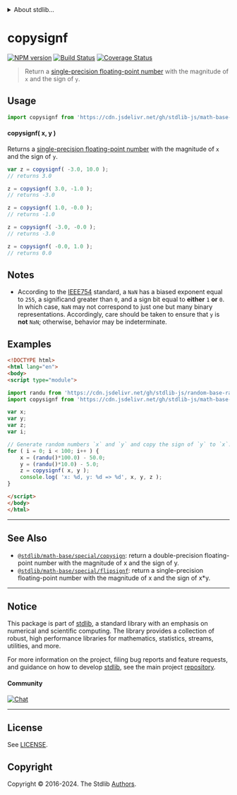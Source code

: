 <!--

@license Apache-2.0

Copyright (c) 2021 The Stdlib Authors.

Licensed under the Apache License, Version 2.0 (the "License");
you may not use this file except in compliance with the License.
You may obtain a copy of the License at

   http://www.apache.org/licenses/LICENSE-2.0

Unless required by applicable law or agreed to in writing, software
distributed under the License is distributed on an "AS IS" BASIS,
WITHOUT WARRANTIES OR CONDITIONS OF ANY KIND, either express or implied.
See the License for the specific language governing permissions and
limitations under the License.

-->


<details>
  <summary>
    About stdlib...
  </summary>
  <p>We believe in a future in which the web is a preferred environment for numerical computation. To help realize this future, we've built stdlib. stdlib is a standard library, with an emphasis on numerical and scientific computation, written in JavaScript (and C) for execution in browsers and in Node.js.</p>
  <p>The library is fully decomposable, being architected in such a way that you can swap out and mix and match APIs and functionality to cater to your exact preferences and use cases.</p>
  <p>When you use stdlib, you can be absolutely certain that you are using the most thorough, rigorous, well-written, studied, documented, tested, measured, and high-quality code out there.</p>
  <p>To join us in bringing numerical computing to the web, get started by checking us out on <a href="https://github.com/stdlib-js/stdlib">GitHub</a>, and please consider <a href="https://opencollective.com/stdlib">financially supporting stdlib</a>. We greatly appreciate your continued support!</p>
</details>

# copysignf

[![NPM version][npm-image]][npm-url] [![Build Status][test-image]][test-url] [![Coverage Status][coverage-image]][coverage-url] <!-- [![dependencies][dependencies-image]][dependencies-url] -->

> Return a [single-precision floating-point number][ieee754] with the magnitude of `x` and the sign of `y`.



<section class="usage">

## Usage

```javascript
import copysignf from 'https://cdn.jsdelivr.net/gh/stdlib-js/math-base-special-copysignf@esm/index.mjs';
```

#### copysignf( x, y )

Returns a [single-precision floating-point number][ieee754] with the magnitude of `x` and the sign of `y`.

```javascript
var z = copysignf( -3.0, 10.0 );
// returns 3.0

z = copysignf( 3.0, -1.0 );
// returns -3.0

z = copysignf( 1.0, -0.0 );
// returns -1.0

z = copysignf( -3.0, -0.0 );
// returns -3.0

z = copysignf( -0.0, 1.0 );
// returns 0.0
```

</section>

<!-- /.usage -->

<section class="notes">

## Notes

-   According to the [IEEE754][ieee754] standard, a `NaN` has a biased exponent equal to `255`, a significand greater than `0`, and a sign bit equal to **either** `1` **or** `0`. In which case, `NaN` may not correspond to just one but many binary representations. Accordingly, care should be taken to ensure that `y` is **not** `NaN`; otherwise, behavior may be indeterminate.

</section>

<!-- /.notes -->

<section class="examples">

## Examples

<!-- eslint no-undef: "error" -->

```html
<!DOCTYPE html>
<html lang="en">
<body>
<script type="module">

import randu from 'https://cdn.jsdelivr.net/gh/stdlib-js/random-base-randu@esm/index.mjs';
import copysignf from 'https://cdn.jsdelivr.net/gh/stdlib-js/math-base-special-copysignf@esm/index.mjs';

var x;
var y;
var z;
var i;

// Generate random numbers `x` and `y` and copy the sign of `y` to `x`...
for ( i = 0; i < 100; i++ ) {
    x = (randu()*100.0) - 50.0;
    y = (randu()*10.0) - 5.0;
    z = copysignf( x, y );
    console.log( 'x: %d, y: %d => %d', x, y, z );
}

</script>
</body>
</html>
```

</section>

<!-- /.examples -->

<!-- C interface documentation. -->



<!-- Section for related `stdlib` packages. Do not manually edit this section, as it is automatically populated. -->

<section class="related">

* * *

## See Also

-   <span class="package-name">[`@stdlib/math-base/special/copysign`][@stdlib/math/base/special/copysign]</span><span class="delimiter">: </span><span class="description">return a double-precision floating-point number with the magnitude of x and the sign of y.</span>
-   <span class="package-name">[`@stdlib/math-base/special/flipsignf`][@stdlib/math/base/special/flipsignf]</span><span class="delimiter">: </span><span class="description">return a single-precision floating-point number with the magnitude of x and the sign of x\*y.</span>

</section>

<!-- /.related -->

<!-- Section for all links. Make sure to keep an empty line after the `section` element and another before the `/section` close. -->


<section class="main-repo" >

* * *

## Notice

This package is part of [stdlib][stdlib], a standard library with an emphasis on numerical and scientific computing. The library provides a collection of robust, high performance libraries for mathematics, statistics, streams, utilities, and more.

For more information on the project, filing bug reports and feature requests, and guidance on how to develop [stdlib][stdlib], see the main project [repository][stdlib].

#### Community

[![Chat][chat-image]][chat-url]

---

## License

See [LICENSE][stdlib-license].


## Copyright

Copyright &copy; 2016-2024. The Stdlib [Authors][stdlib-authors].

</section>

<!-- /.stdlib -->

<!-- Section for all links. Make sure to keep an empty line after the `section` element and another before the `/section` close. -->

<section class="links">

[npm-image]: http://img.shields.io/npm/v/@stdlib/math-base-special-copysignf.svg
[npm-url]: https://npmjs.org/package/@stdlib/math-base-special-copysignf

[test-image]: https://github.com/stdlib-js/math-base-special-copysignf/actions/workflows/test.yml/badge.svg?branch=main
[test-url]: https://github.com/stdlib-js/math-base-special-copysignf/actions/workflows/test.yml?query=branch:main

[coverage-image]: https://img.shields.io/codecov/c/github/stdlib-js/math-base-special-copysignf/main.svg
[coverage-url]: https://codecov.io/github/stdlib-js/math-base-special-copysignf?branch=main

<!--

[dependencies-image]: https://img.shields.io/david/stdlib-js/math-base-special-copysignf.svg
[dependencies-url]: https://david-dm.org/stdlib-js/math-base-special-copysignf/main

-->

[chat-image]: https://img.shields.io/gitter/room/stdlib-js/stdlib.svg
[chat-url]: https://app.gitter.im/#/room/#stdlib-js_stdlib:gitter.im

[stdlib]: https://github.com/stdlib-js/stdlib

[stdlib-authors]: https://github.com/stdlib-js/stdlib/graphs/contributors

[umd]: https://github.com/umdjs/umd
[es-module]: https://developer.mozilla.org/en-US/docs/Web/JavaScript/Guide/Modules

[deno-url]: https://github.com/stdlib-js/math-base-special-copysignf/tree/deno
[umd-url]: https://github.com/stdlib-js/math-base-special-copysignf/tree/umd
[esm-url]: https://github.com/stdlib-js/math-base-special-copysignf/tree/esm
[branches-url]: https://github.com/stdlib-js/math-base-special-copysignf/blob/main/branches.md

[stdlib-license]: https://raw.githubusercontent.com/stdlib-js/math-base-special-copysignf/main/LICENSE

[ieee754]: https://en.wikipedia.org/wiki/IEEE_754-1985

<!-- <related-links> -->

[@stdlib/math/base/special/copysign]: https://github.com/stdlib-js/math-base-special-copysign/tree/esm

[@stdlib/math/base/special/flipsignf]: https://github.com/stdlib-js/math-base-special-flipsignf/tree/esm

<!-- </related-links> -->

</section>

<!-- /.links -->
